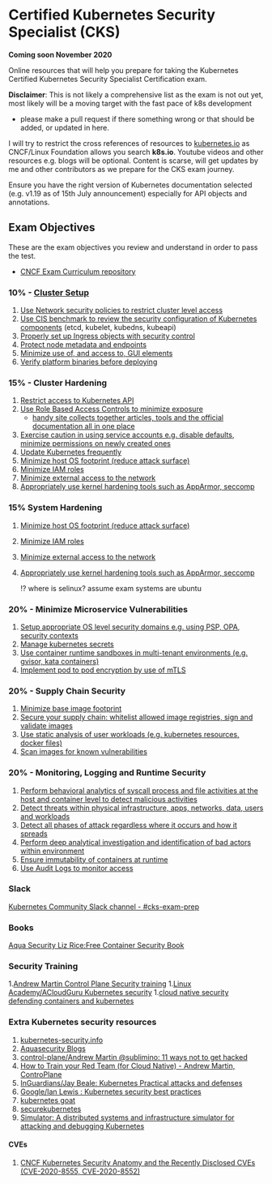 # Certified Kubernetes Security Specialist (CKS)  
**Coming soon November 2020**

Online resources that will help you prepare for taking the Kubernetes Certified Kubernetes Security Specialist Certification exam.

**Disclaimer**: This is not likely a comprehensive list as the exam is not out yet, most likely will be a moving target with the fast pace of k8s development
- please make a pull request if there something wrong or that should be added, or updated in here.

I will try to restrict the cross references of resources to [kubernetes.io](kubernetes.io) as CNCF/Linux Foundation allows you search **k8s.io**. Youtube videos and other resources e.g. blogs will be optional.
Content is scarse, will get updates by me and other contributors as we prepare for the CKS exam journey.

Ensure you have the right version of Kubernetes documentation selected (e.g. v1.19 as of 15th July announcement) especially for API objects and annotations.

## Exam Objectives

These are the exam objectives you review and understand in order to pass the test.

* [CNCF Exam Curriculum repository ](https://github.com/cncf/curriculum/blob/master/CKS_Curriculum_%20v1.19%20Coming%20Soon%20November%202020.pdf)


### 10% - [Cluster Setup](https://kubernetes.io/docs/tasks/administer-cluster/securing-a-cluster/)
1. [Use Network security policies to restrict cluster level access]()
1. [Use CIS benchmark to review the security configuration of Kubernetes components]()
 (etcd, kubelet, kubedns, kubeapi)
1. [Properly set up Ingress objects with security control]()
1. [Protect node metadata and endpoints]()
1. [Minimize use of, and access to, GUI elements]()
1. [Verify platform binaries before deploying]()

### 15% - Cluster Hardening
1. [Restrict access to Kubernetes API]()
1. [Use Role Based Access Controls to minimize exposure]()
    * [handy site collects together articles, tools and the official documentation all in one place](https://rbac.dev/)
1. [Exercise caution in using service accounts e.g. disable defaults, minimize permissions on newly created ones]()
1. [Update Kubernetes frequently]()
1. [Minimize host OS footprint (reduce attack surface)]()
1. [Minimize IAM roles]()
1. [Minimize external access to the network]()
1. [Appropriately use kernel hardening tools such as AppArmor, seccomp]()


### 15% System Hardening

1. [Minimize host OS footprint (reduce attack surface)]()
1. [Minimize IAM roles]()
1. [Minimize external access to the network]()
1. [Appropriately use kernel hardening tools such as AppArmor, seccomp]()

    !? where is selinux? assume exam systems are ubuntu

### 20% - Minimize Microservice Vulnerabilities

1. [Setup appropriate OS level security domains e.g. using PSP, OPA, security contexts]()
1. [Manage kubernetes secrets]()
1. [Use container runtime sandboxes in multi-tenant environments (e.g. gvisor, kata containers)]()
1. [Implement pod to pod encryption by use of mTLS]()

### 20% - Supply Chain Security
1. [Minimize base image footprint]()
1. [Secure your supply chain: whitelist allowed image registries, sign and validate images]()
1. [Use static analysis of user workloads (e.g. kubernetes resources, docker files)]()
1. [Scan images for known vulnerabilities]()


### 20% - Monitoring, Logging and Runtime Security

1. [Perform behavioral analytics of syscall process and file activities at the host and container
 level to detect malicious activities]()
1. [Detect threats within physical infrastructure, apps, networks, data, users and workloads]()
1. [Detect all phases of attack regardless where it occurs and how it spreads]()
1. [Perform deep analytical investigation and identification of bad actors within environment]()
1. [Ensure immutability of containers at runtime]()
1. [Use Audit Logs to monitor access]()

### Slack
[Kubernetes Community Slack channel - #cks-exam-prep](kubernetes.slack.com)

### Books
[Aqua Security Liz Rice:Free Container Security Book](https://info.aquasec.com/container-security-book)

### Security Training
1.[Andrew Martin Control Plane Security training](https://control-plane.io/training/)
1.[Linux Academy/ACloudGuru Kubernetes security](https://acloud.guru/learn/7d2c29e7-cdb2-4f44-8744-06332f47040e)
1.[cloud native security defending containers and kubernetes](https://www.sans.org/event/stay-sharp-blue-team-ops-and-cloud-dec-2020/course/cloud-native-security-defending-containers-kubernetes)

### Extra Kubernetes security resources
1. [kubernetes-security.info](https://kubernetes-security.info/)
1. [Aquasecurity Blogs](https://blog.aquasec.com/)
1. [control-plane/Andrew Martin @sublimino: 11 ways not to get hacked](https://control-plane.io/posts/11-ways-not-to-get-hacked/)
1. [How to Train your Red Team (for Cloud Native) - Andrew Martin, ControPlane](https://youtu.be/LJrSAPUNHvE)
1. [InGuardians/Jay Beale: Kubernetes Practical attacks and defenses](https://youtu.be/LtCx3zZpOfs)
1. [Google/Ian Lewis : Kubernetes security best practices](https://youtu.be/wqsUfvRyYpw)
1. [kubernetes goat](https://github.com/madhuakula/kubernetes-goat)
1. [securekubernetes ](https://securekubernetes.com/)
1. [Simulator: A distributed systems and infrastructure simulator for attacking and debugging Kubernetes](https://github.com/kubernetes-simulator/simulator)

#### CVEs
1. [CNCF Kubernetes Security Anatomy and the Recently Disclosed CVEs (CVE-2020-8555, CVE-2020-8552)](https://youtu.be/Dp1RCYCpyJk)
